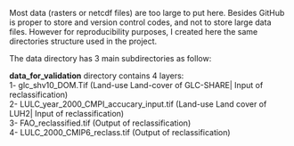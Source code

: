 Most data (rasters or netcdf files) are too large to put here. Besides GitHub is proper to store and version control codes, and not to store large data files. However for reproducibility purposes, I created here the same directories structure used in the project.

The data directory has 3 main subdirectories as follow:<br />

**data_for_validation** directory contains 4 layers: <br />
1- glc_shv10_DOM.Tif (Land-use Land-cover of GLC-SHARE| Input of reclassification) <br />
2- LULC_year_2000_CMPI_accucary_input.tif (Land-use Land cover of LUH2| Input of reclassification)<br />
3- FAO_reclassified.tif  (Output of reclassification) <br />
4- LULC_2000_CMIP6_reclass.tif (Output of reclassification) <br />

 
